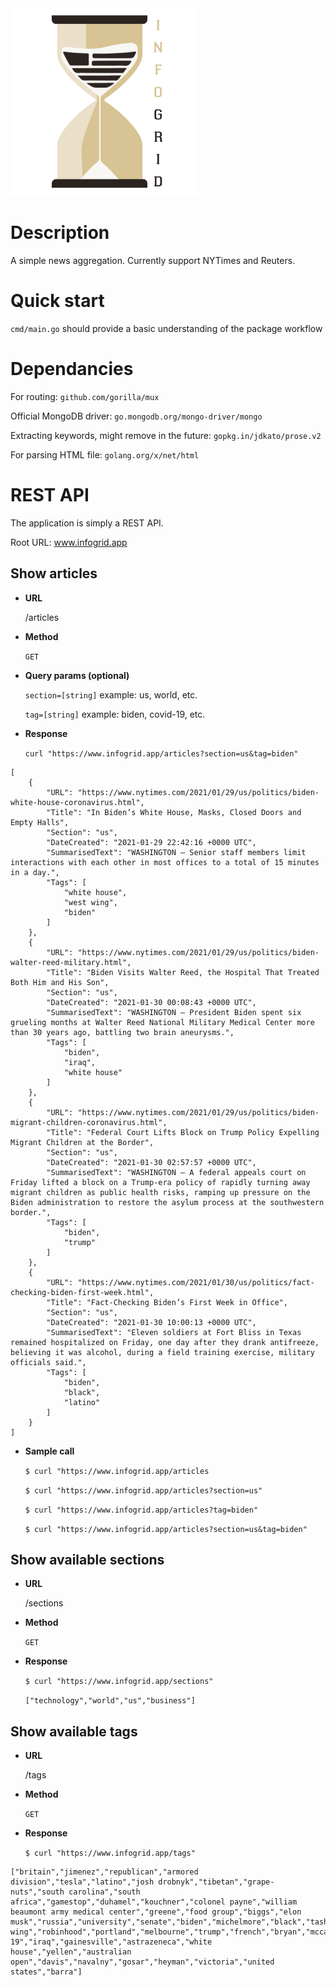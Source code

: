 <img src="./media/infogrid_logo.png" width="300" height="300">

# Description
A simple news aggregation. Currently support NYTimes and Reuters.

# Quick start
```cmd/main.go``` should provide a basic understanding of the package workflow

# Dependancies
For routing: ```github.com/gorilla/mux```

Official MongoDB driver: ```go.mongodb.org/mongo-driver/mongo```

Extracting keywords, might remove in the future: ```gopkg.in/jdkato/prose.v2```

For parsing HTML file: ```golang.org/x/net/html```

# REST API
The application is simply a REST API.

Root URL: www.infogrid.app

## Show articles
* **URL**

    /articles

* **Method**

    `GET`

* **Query params (optional)**

    `section=[string]` example: us, world, etc.

    `tag=[string]` example: biden, covid-19, etc.

* **Response**

    `curl "https://www.infogrid.app/articles?section=us&tag=biden"`

```
[
    {
        "URL": "https://www.nytimes.com/2021/01/29/us/politics/biden-white-house-coronavirus.html",
        "Title": "In Biden’s White House, Masks, Closed Doors and Empty Halls",
        "Section": "us",
        "DateCreated": "2021-01-29 22:42:16 +0000 UTC",
        "SummarisedText": "WASHINGTON — Senior staff members limit interactions with each other in most offices to a total of 15 minutes in a day.",
        "Tags": [
            "white house",
            "west wing",
            "biden"
        ]
    },
    {
        "URL": "https://www.nytimes.com/2021/01/29/us/politics/biden-walter-reed-military.html",
        "Title": "Biden Visits Walter Reed, the Hospital That Treated Both Him and His Son",
        "Section": "us",
        "DateCreated": "2021-01-30 00:08:43 +0000 UTC",
        "SummarisedText": "WASHINGTON — President Biden spent six grueling months at Walter Reed National Military Medical Center more than 30 years ago, battling two brain aneurysms.",
        "Tags": [
            "biden",
            "iraq",
            "white house"
        ]
    },
    {
        "URL": "https://www.nytimes.com/2021/01/29/us/politics/biden-migrant-children-coronavirus.html",
        "Title": "Federal Court Lifts Block on Trump Policy Expelling Migrant Children at the Border",
        "Section": "us",
        "DateCreated": "2021-01-30 02:57:57 +0000 UTC",
        "SummarisedText": "WASHINGTON — A federal appeals court on Friday lifted a block on a Trump-era policy of rapidly turning away migrant children as public health risks, ramping up pressure on the Biden administration to restore the asylum process at the southwestern border.",
        "Tags": [
            "biden",
            "trump"
        ]
    },
    {
        "URL": "https://www.nytimes.com/2021/01/30/us/politics/fact-checking-biden-first-week.html",
        "Title": "Fact-Checking Biden’s First Week in Office",
        "Section": "us",
        "DateCreated": "2021-01-30 10:00:13 +0000 UTC",
        "SummarisedText": "Eleven soldiers at Fort Bliss in Texas remained hospitalized on Friday, one day after they drank antifreeze, believing it was alcohol, during a field training exercise, military officials said.",
        "Tags": [
            "biden",
            "black",
            "latino"
        ]
    }
]
```

* **Sample call**

    `$ curl "https://www.infogrid.app/articles`

    `$ curl "https://www.infogrid.app/articles?section=us"`

    `$ curl "https://www.infogrid.app/articles?tag=biden"`

    `$ curl "https://www.infogrid.app/articles?section=us&tag=biden"`

## Show available sections

* **URL**

    /sections

* **Method**

    `GET`

* **Response**

    `$ curl "https://www.infogrid.app/sections"`

    `["technology","world","us","business"]`

## Show available tags

* **URL**

    /tags

* **Method**

    `GET`

* **Response**

    `$ curl "https://www.infogrid.app/tags"`

```
["britain","jimenez","republican","armored division","tesla","latino","josh drobnyk","tibetan","grape-nuts","south carolina","south africa","gamestop","duhamel","kouchner","colonel payne","william beaumont army medical center","greene","food group","biggs","elon musk","russia","university","senate","biden","michelmore","black","tashi","british","parker","putin","musk","west wing","robinhood","portland","melbourne","trump","french","bryan","mccarthy","chinese","covid-19","iraq","gainesville","astrazeneca","white house","yellen","australian open","davis","navalny","gosar","heyman","victoria","united states","barra"]
```

